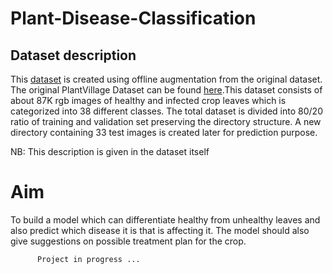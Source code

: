 # Plant-Disease-Classification

## Dataset description

This [dataset](https://www.kaggle.com/datasets/vipoooool/new-plant-diseases-dataset) is created using offline augmentation from the original dataset. The original PlantVillage Dataset can be found [here](https://github.com/spMohanty/PlantVillage-Dataset).This dataset consists of about 87K rgb images of healthy and infected crop leaves which is categorized into 38 different classes. The total dataset is divided into 80/20 ratio of training and validation set preserving the directory structure. A new directory containing 33 test images is created later for prediction purpose.

NB: This description is given in the dataset itself


# Aim 
To build a model which can differentiate healthy from unhealthy leaves and also predict which disease it is that is affecting it. The model should also give suggestions on possible treatment plan for the crop.

          Project in progress ...
